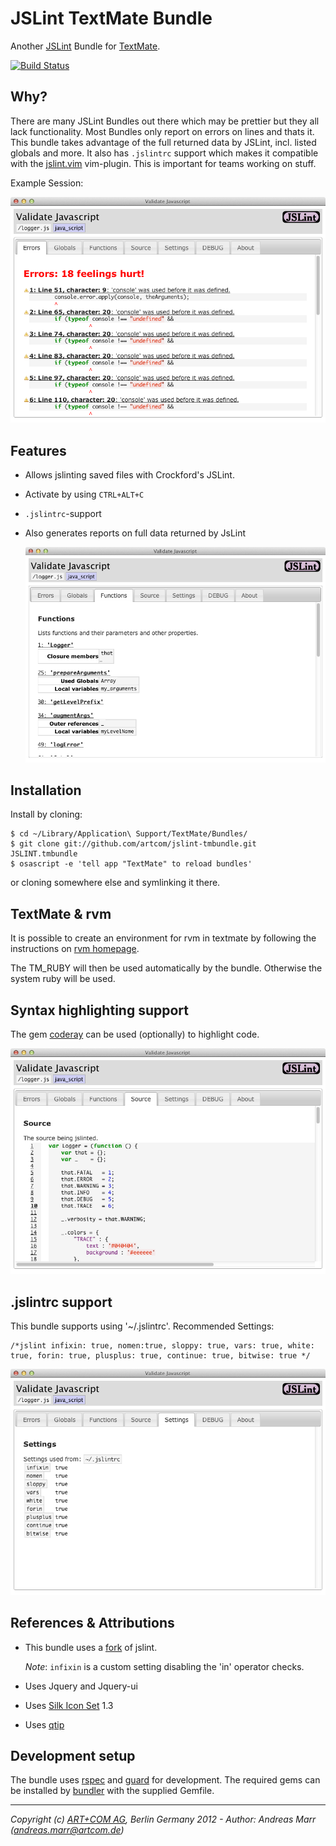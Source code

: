 # JSLint TextMate Bundle

Another [JSLint] Bundle for [TextMate].

[![Build Status](https://secure.travis-ci.org/artcom/jslint-tmbundle.png?branch=master)](http://travis-ci.org/artcom/jslint-tmbundle)

## Why?

There are many JSLint Bundles out there which may be prettier but they all lack functionality.
Most Bundles only report on errors on lines and thats it.
This bundle takes advantage of the full returned data by JSLint, incl. listed globals and more.
It also has `.jslintrc` support which makes it compatible with the [jslint.vim] vim-plugin.
This is important for teams working on stuff.

Example Session:

![Example Session](https://github.com/artcom/jslint-tmbundle/raw/master/Support/images/screenshots/errors.png)

## Features

* Allows jslinting saved files with Crockford's JSLint.

* Activate by using `CTRL+ALT+C`

* `.jslintrc`-support

* Also generates reports on full data returned by JsLint

  ![Functions](https://github.com/artcom/jslint-tmbundle/raw/master/Support/images/screenshots/functions.png)

## Installation

Install by cloning:

    $ cd ~/Library/Application\ Support/TextMate/Bundles/
    $ git clone git://github.com/artcom/jslint-tmbundle.git JSLINT.tmbundle
    $ osascript -e 'tell app "TextMate" to reload bundles'

or cloning somewhere else and symlinking it there.

## TextMate & rvm

It is possible to create an environment for rvm in textmate by following the
instructions on [rvm homepage].

The TM_RUBY will then be used automatically by the bundle. Otherwise the 
system ruby will be used.

## Syntax highlighting support

The gem [coderay] can be used (optionally) to highlight code.

![Highlighted Source](https://github.com/artcom/jslint-tmbundle/raw/master/Support/images/screenshots/source.png)

## .jslintrc support

This bundle supports using '~/.jslintrc'. Recommended Settings:

    /*jslint infixin: true, nomen:true, sloppy: true, vars: true, white: true, forin: true, plusplus: true, continue: true, bitwise: true */

![Settings](https://github.com/artcom/jslint-tmbundle/raw/master/Support/images/screenshots/settings.png)

## References & Attributions

* This bundle uses a [fork] of jslint.

  *Note*: `infixin` is a custom setting disabling the 'in' operator checks.

* Uses Jquery and Jquery-ui

* Uses [Silk Icon Set] 1.3

* Uses [qtip]

## Development setup

The bundle uses [rspec] and [guard] for development. The required gems can be
installed by [bundler] with the supplied Gemfile.

- - -
*Copyright (c) [ART+COM AG](http://www.artcom.de/), Berlin Germany 2012 - Author: Andreas Marr (andreas.marr@artcom.de)*

  [JSLint]: https://github.com/douglascrockford/JSLint
  [jslint.vim]: https://github.com/hallettj/jslint.vim.git
  [TextMate]: http://macromates.com/
  [rvm homepage]: https://rvm.io/integration/textmate/
  [fork]: https://github.com/artcom/JSLint
  [coderay]: https://github.com/rubychan/coderay
  [Silk Icon Set]: http://www.famfamfam.com/lab/icons/silk/
  [qtip]: http://craigsworks.com/projects/qtip/
  [rspec]: http://rspec.info/
  [guard]: https://github.com/guard/guard
  [bundler]: http://gembundler.com/
